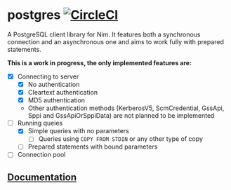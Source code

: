 # postgres [![CircleCI](https://circleci.com/gh/euantorano/postgres.nim.svg?style=svg)](https://circleci.com/gh/euantorano/postgres.nim)

A PostgreSQL client library for Nim. It features both a synchronous connection and an asynchronous one and aims to work fully with prepared statements.

**This is a work in progress, the only implemented features are:**

- [X] Connecting to server
    - [X] No authentication
    - [X] Cleartext authentication
    - [X] MD5 authentication
    - Other authentication methods (KerberosV5, ScmCredential, GssApi, Sppi and GssApiOrSppiData) are not planned to be implemented
- [ ] Running queies
    - [X] Simple queries with no parameters
        - [ ] Queries using `COPY FROM STDIN` or any other type of copy
    - [ ] Prepared statements with bound parameters
- [ ] Connection pool

## [Documentation](https://htmlpreview.github.io/?https://github.com/euantorano/postgres.nim/blob/master/docs/postgres.html)
